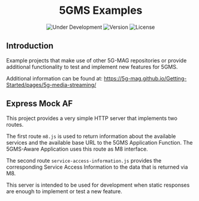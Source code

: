 <h1 align="center">5GMS Examples</h1>
<p align="center">
  <img src="https://img.shields.io/badge/Status-Under_Development-yellow" alt="Under Development">
  <img src="https://img.shields.io/github/v/tag/5G-MAG/rt-5gms-examples?label=version" alt="Version">
  <img src="https://img.shields.io/badge/License-5G--MAG%20Public%20License%20(v1.0)-blue" alt="License">
</p>

## Introduction

Example projects that make use of other 5G-MAG repositories or provide additional functionality to test and implement
new features for 5GMS.

Additional information can be found at: https://5g-mag.github.io/Getting-Started/pages/5g-media-streaming/

## Express Mock AF

This project provides a very simple HTTP server that implements two routes.

The first route `m8.js` is used to return
information about the available services and the available base URL to the 5GMS Application Function. The 5GMS-Aware
Application uses this route as M8 interface.

The second route `service-access-information.js` provides the corresponding Service Access Information to the data that
is returned via M8.

This server is intended to be used for development when static responses are enough to implement or test a new feature.
